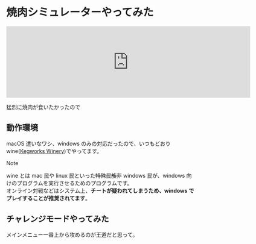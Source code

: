 # 焼肉シミュレーターやってみた

<iframe src="https://store.steampowered.com/widget/2001570/" frameborder="0" width="646" height="190"></iframe>

猛烈に焼肉が食いたかったので

## 動作環境

macOS 遣いなワシ、windows のみの対応だったので、いつもどおり wine([Kegworks Winery](https://github.com/Kegworks-App/Kegworks))でやってます。

> [!NOTE]
> wine とは mac 民や linux 民といった~~特殊民族~~非 windows 民が、windows 向けのプログラムを実行させるためのプログラムです。  
> オンライン対戦などはシステム上、**チートが疑われてしまうため、windows でプレイすることが推奨されてます**。

## チャレンジモードやってみた

メインメニュー一番上から攻めるのが王道だと思って。
